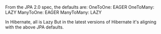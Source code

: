 From the JPA 2.0 spec, the defaults are:
OneToOne: EAGER
OneToMany: LAZY
ManyToOne: EAGER
ManyToMany: LAZY


In Hibernate, all is Lazy
But in the latest versions of Hibernate it's aligning with the above JPA defaults.
